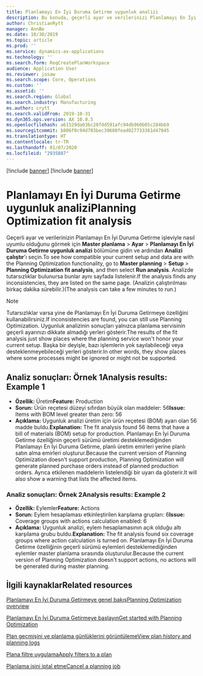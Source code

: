 ```yaml
---
title: Planlamayı En İyi Duruma Getirme uygunluk analizi
description: Bu konuda, geçerli ayar ve verilerinizi Planlamayı En İyi Duruma Getirme işlevinin özelliklerine göre nasıl doğrulayacağınız açıklanmaktadır.
author: ChristianRytt
manager: AnnBe
ms.date: 10/30/2019
ms.topic: article
ms.prod: ''
ms.service: dynamics-ax-applications
ms.technology: ''
ms.search.form: ReqCreatePlanWorkspace
audience: Application User
ms.reviewer: josaw
ms.search.scope: Core, Operations
ms.custom: ''
ms.assetid: ''
ms.search.region: Global
ms.search.industry: Manufacturing
ms.author: crytt
ms.search.validFrom: 2019-10-31
ms.dyn365.ops.version: AX 10.0.5
ms.openlocfilehash: a61529da63bc20fdd591afc94db960b05c284bb9
ms.sourcegitcommit: b806f0c94d703bec39680fead827733361d47045
ms.translationtype: HT
ms.contentlocale: tr-TR
ms.lasthandoff: 01/07/2020
ms.locfileid: "2935887"
---
```

[!include [banner](../../includes/preview-banner.md)]
[!include [banner](../../includes/banner.md)]

# <a name="planning-optimization-fit-analysis"></a><span data-ttu-id="cfdfc-103">Planlamayı En İyi Duruma Getirme uygunluk analizi</span><span class="sxs-lookup"><span data-stu-id="cfdfc-103">Planning Optimization fit analysis</span></span>

<span data-ttu-id="cfdfc-104">Geçerli ayar ve verilerinizin Planlamayı En İyi Duruma Getirme işleviyle nasıl uyumlu olduğunu görmek için **Master planlama** \> **Ayar** \> **Planlamayı En İyi Duruma Getirme uygunluk analizi** bölümüne gidin ve ardından **Analizi çalıştır**'ı seçin.</span><span class="sxs-lookup"><span data-stu-id="cfdfc-104">To see how compatible your current setup and data are with the Planning Optimization functionality, go to **Master planning** \> **Setup** \> **Planning Optimization fit analysis**, and then select **Run analysis**.</span></span> <span data-ttu-id="cfdfc-105">Analizde tutarsızlıklar bulunursa bunlar aynı sayfada listelenir.</span><span class="sxs-lookup"><span data-stu-id="cfdfc-105">If the analysis finds any inconsistencies, they are listed on the same page.</span></span> <span data-ttu-id="cfdfc-106">(Analizin çalıştırılması birkaç dakika sürebilir.)</span><span class="sxs-lookup"><span data-stu-id="cfdfc-106">(The analysis can take a few minutes to run.)</span></span>

> [!NOTE]
> <span data-ttu-id="cfdfc-107">Tutarsızlıklar varsa yine de Planlamayı En İyi Duruma Getirmeye özelliğini kullanabilirsiniz.</span><span class="sxs-lookup"><span data-stu-id="cfdfc-107">If inconsistencies are found, you can still use Planning Optimization.</span></span> <span data-ttu-id="cfdfc-108">Uygunluk analizinin sonuçları yalnızca planlama servisinin geçerli ayarınızı dikkate almadığı yerleri gösterir.</span><span class="sxs-lookup"><span data-stu-id="cfdfc-108">The results of the fit analysis just show places where the planning service won't honor your current setup.</span></span> <span data-ttu-id="cfdfc-109">Başka bir deyişle, bazı işlemlerin yok sayılabileceği veya desteklenmeyebileceği yerleri gösterir.</span><span class="sxs-lookup"><span data-stu-id="cfdfc-109">In other words, they show places where some processes might be ignored or might not be supported.</span></span>

## <a name="analysis-results-example-1"></a><span data-ttu-id="cfdfc-110">Analiz sonuçları: Örnek 1</span><span class="sxs-lookup"><span data-stu-id="cfdfc-110">Analysis results: Example 1</span></span>

- <span data-ttu-id="cfdfc-111">**Özellik:** Üretim</span><span class="sxs-lookup"><span data-stu-id="cfdfc-111">**Feature:** Production</span></span>
- <span data-ttu-id="cfdfc-112">**Sorun:** Ürün reçetesi düzeyi sıfırdan büyük olan maddeler: 56</span><span class="sxs-lookup"><span data-stu-id="cfdfc-112">**Issue:** Items with BOM level greater than zero: 56</span></span>
- <span data-ttu-id="cfdfc-113">**Açıklama:** Uygunluk analizi üretim için ürün reçetesi (BOM) ayarı olan 56 madde buldu.</span><span class="sxs-lookup"><span data-stu-id="cfdfc-113">**Explanation:** The fit analysis found 56 items that have a bill of materials (BOM) setup for production.</span></span> <span data-ttu-id="cfdfc-114">Planlamayı En İyi Duruma Getirme özelliğinin geçerli sürümü üretimi desteklemediğinden Planlamayı En İyi Duruma Getirme, planlı üretim emirleri yerine planlı satın alma emirleri oluşturur.</span><span class="sxs-lookup"><span data-stu-id="cfdfc-114">Because the current version of Planning Optimization doesn't support production, Planning Optimization will generate planned purchase orders instead of planned production orders.</span></span> <span data-ttu-id="cfdfc-115">Ayrıca etkilenen maddelerin listelendiği bir uyarı da gösterir.</span><span class="sxs-lookup"><span data-stu-id="cfdfc-115">It will also show a warning that lists the affected items.</span></span>

### <a name="analysis-results-example-2"></a><span data-ttu-id="cfdfc-116">Analiz sonuçları: Örnek 2</span><span class="sxs-lookup"><span data-stu-id="cfdfc-116">Analysis results: Example 2</span></span>

- <span data-ttu-id="cfdfc-117">**Özellik:** Eylemler</span><span class="sxs-lookup"><span data-stu-id="cfdfc-117">**Feature:** Actions</span></span>
- <span data-ttu-id="cfdfc-118">**Sorun:** Eylem hesaplaması etkinleştirilen karşılama grupları: 6</span><span class="sxs-lookup"><span data-stu-id="cfdfc-118">**Issue:** Coverage groups with actions calculation enabled: 6</span></span>
- <span data-ttu-id="cfdfc-119">**Açıklama:** Uygunluk analizi, eylem hesaplamasının açık olduğu altı karşılama grubu buldu.</span><span class="sxs-lookup"><span data-stu-id="cfdfc-119">**Explanation:** The fit analysis found six coverage groups where action calculation is turned on.</span></span> <span data-ttu-id="cfdfc-120">Planlamayı En İyi Duruma Getirme özelliğinin geçerli sürümü eylemleri desteklemediğinden eylemler master planlama sırasında oluşturulur.</span><span class="sxs-lookup"><span data-stu-id="cfdfc-120">Because the current version of Planning Optimization doesn't support actions, no actions will be generated during master planning.</span></span>

## <a name="related-resources"></a><span data-ttu-id="cfdfc-121">İlgili kaynaklar</span><span class="sxs-lookup"><span data-stu-id="cfdfc-121">Related resources</span></span>

[<span data-ttu-id="cfdfc-122">Planlamayı En İyi Duruma Getirmeye genel bakış</span><span class="sxs-lookup"><span data-stu-id="cfdfc-122">Planning Optimization overview</span></span>](planning-optimization-overview.md)

[<span data-ttu-id="cfdfc-123">Planlamayı En İyi Duruma Getirmeye başlayın</span><span class="sxs-lookup"><span data-stu-id="cfdfc-123">Get started with Planning Optimization</span></span>](get-started.md)

[<span data-ttu-id="cfdfc-124">Plan geçmişini ve planlama günlüklerini görüntüleme</span><span class="sxs-lookup"><span data-stu-id="cfdfc-124">View plan history and planning logs</span></span>](plan-history-logs.md)

[<span data-ttu-id="cfdfc-125">Plana filtre uygulama</span><span class="sxs-lookup"><span data-stu-id="cfdfc-125">Apply filters to a plan</span></span>](plan-filters.md)

[<span data-ttu-id="cfdfc-126">Planlama işini iptal etme</span><span class="sxs-lookup"><span data-stu-id="cfdfc-126">Cancel a planning job</span></span>](cancel-planning-job.md)
